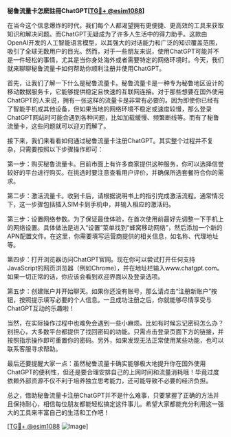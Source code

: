 **秘鲁流量卡怎麽註冊ChatGPT[[TG💪+ @esim1088](https://t.me/s/esim1088)]**

在当今这个信息爆炸的时代，我们每个人都渴望拥有更便捷、更高效的工具来获取知识和解决问题。而ChatGPT无疑成为了许多人生活中的得力助手。这款由OpenAI开发的人工智能语言模型，以其强大的对话能力和广泛的知识覆盖范围，吸引了全球无数用户的目光。然而，对于一些朋友来说，使用ChatGPT可能并不是一件轻松的事情，尤其是当你身处海外或者需要特定的网络环境时。今天，我们就来聊聊秘鲁流量卡如何帮助你顺利注册并使用ChatGPT。

首先，让我们了解一下什么是秘鲁流量卡。秘鲁流量卡是一种专为秘鲁地区设计的移动数据服务卡，它能够提供稳定且快速的互联网连接。对于那些想要在国外使用ChatGPT的人来说，拥有一张这样的流量卡是非常有必要的。因为即使你已经有了智能手机或其他设备，但如果当地的网络环境不稳定或速度较慢，那么登录ChatGPT网站时可能会遇到各种问题，比如加载缓慢、频繁断线等。而有了秘鲁流量卡，这些问题就可以迎刃而解了。

接下来，我们来看看如何通过秘鲁流量卡注册ChatGPT。其实整个过程并不复杂，只需要按照以下步骤操作即可：

第一步：购买秘鲁流量卡。目前市面上有许多商家提供这种服务，你可以选择信誉较好的平台进行购买。在挑选时要注意查看用户评价，并确保所选套餐符合你的需求。

第二步：激活流量卡。收到卡后，请根据说明书上的指引完成激活流程。通常情况下，这一步骤包括插入SIM卡到手机中，并输入相应的激活码。

第三步：设置网络参数。为了保证最佳体验，在首次使用前最好先调整一下手机上的网络设置。具体做法是进入“设置”菜单找到“蜂窝移动网络”，然后添加一个新的APN配置文件。在这里，你需要填写运营商提供的相关信息，如名称、代理地址等。

第四步：打开浏览器访问ChatGPT官网。现在你可以尝试打开任何支持JavaScript的网页浏览器（例如Chrome），并在地址栏输入www.chatgpt.com。如果一切正常的话，你应该会看到欢迎界面以及登录选项。

第五步：创建账户并开始聊天。如果你还没有账号，那么请点击“注册新账户”按钮，按照提示填写必要的个人信息。一旦成功注册之后，你就能够尽情享受与ChatGPT互动的乐趣啦！

当然，在实际操作过程中也难免会遇到一些小麻烦。比如有时候忘记密码怎么办？别担心，大多数平台都提供了找回密码的功能。只需点击登录页面下方的链接，并按照指示操作即可重置你的密码。另外，如果发现无法正常使用某些功能，也可以联系客服寻求帮助。

最后还要提醒大家一点：虽然秘鲁流量卡确实能够极大地提升你在国外使用ChatGPT的便利性，但还是要合理安排自己的上网时间和流量消耗哦！毕竟过度依赖外部资源不仅不利于培养独立思考能力，还可能导致不必要的经济负担。

总之，借助秘鲁流量卡注册ChatGPT并不是什么难事，只要掌握了正确的方法并且保持耐心，相信每位朋友都能轻松搞定这件事儿。希望大家都能充分利用这一强大的工具来丰富自己的生活和工作吧！

[[TG💪+ @esim1088](https://t.me/s/esim1088) ![Image](https://i.postimg.cc/4NQfJmqS/Snipaste-2025-05-13-00-14-12.png)]